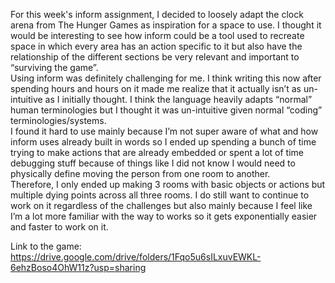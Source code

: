 
For this week's inform assignment, I decided to loosely adapt the clock arena from The Hunger Games as inspiration for a space to use. I thought it would be interesting to see how inform could be a tool used to recreate space in which every area has an action specific to it but also have the relationship of the different sections be very relevant and important to “surviving the game”. </br>
Using inform was definitely challenging for me. I think writing this now after spending hours and hours on it made me realize that it actually isn’t as un-intuitive as I initially thought. I think the language heavily adapts “normal” human terminologies but I thought it was un-intuitive given normal “coding” terminologies/systems. </br>
I found it hard to use mainly because I’m not super aware of what and how inform uses already built in words so I ended up spending a bunch of time trying to make actions that are already embedded or spent a lot of time debugging stuff because of things like I did not know I would need to physically define moving the person from one room to another. </br>
Therefore, I only ended up making 3 rooms with basic objects or actions but multiple dying points across all three rooms. I do still want to continue to work on it regardless of the challenges but also mainly because I feel like I’m a lot more familiar with the way to works so it gets exponentially easier and faster to work on it. 
</br>

Link to the game: https://drive.google.com/drive/folders/1Fqo5u6sILxuvEWKL-6ehzBoso4OhW11z?usp=sharing
